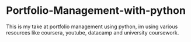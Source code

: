 # Portfolio-Management-with-python
This is my take at portfolio management using python, im using various resources like coursera, youtube, datacamp and university coursework.
